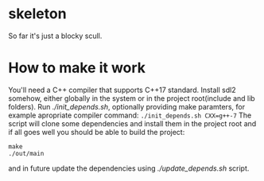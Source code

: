 # skeleton
So far it's just a blocky scull.

# How to make it work
You'll need a C++ compiler that supports C++17 standard.
Install sdl2 somehow, either globally in the system or in the project root(include and lib folders).
Run *./init_depends.sh*, optionally providing make paramters, for example apropriate compiler command: `./init_depends.sh CXX=g++-7`
The script will clone some dependencies and install them in the project root and if all goes well you should be able to build the project:
```
make
./out/main
```
and in future update the dependencies using *./update_depends.sh* script.
